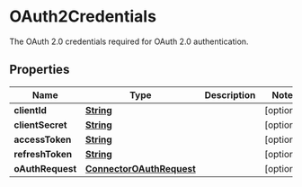 

# OAuth2Credentials

The OAuth 2.0 credentials required for OAuth 2.0 authentication.

## Properties

| Name | Type | Description | Notes |
|------------ | ------------- | ------------- | -------------|
|**clientId** | [**String**](String.md) |  |  [optional] |
|**clientSecret** | [**String**](String.md) |  |  [optional] |
|**accessToken** | [**String**](String.md) |  |  [optional] |
|**refreshToken** | [**String**](String.md) |  |  [optional] |
|**oAuthRequest** | [**ConnectorOAuthRequest**](ConnectorOAuthRequest.md) |  |  [optional] |



